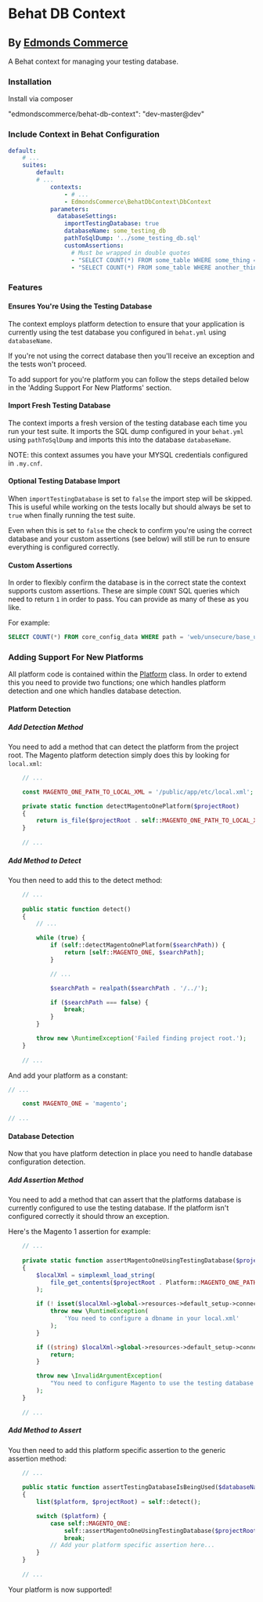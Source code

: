 # Behat DB Context
## By [Edmonds Commerce](https://www.edmondscommerce.co.uk)

A Behat context for managing your testing database.

### Installation

Install via composer

"edmondscommerce/behat-db-context": "dev-master@dev"


### Include Context in Behat Configuration

```yaml
default:
    # ...
    suites:
        default:
        # ...
            contexts:
                - # ...
                - EdmondsCommerce\BehatDbContext\DbContext
            parameters:
              databaseSettings:
                importTestingDatabase: true
                databaseName: some_testing_db
                pathToSqlDump: '../some_testing_db.sql'
                customAssertions:
                  # Must be wrapped in double quotes
                  - "SELECT COUNT(*) FROM some_table WHERE some_thing = some_value"
                  - "SELECT COUNT(*) FROM some_table WHERE another_thing = another_value"
```

### Features

#### Ensures You're Using the Testing Database

The context employs platform detection to ensure that your application is currently using
the test database you configured in `behat.yml` using `databaseName`.

If you're not using the correct database then you'll receive an exception and the tests won't
proceed.

To add support for you're platform you can follow the steps detailed below in the
'Adding Support For New Platforms' section.

#### Import Fresh Testing Database

The context imports a fresh version of the testing database each time you run your test
suite. It imports the SQL dump configured in your `behat.yml` using `pathToSqlDump` and
imports this into the database `databaseName`.

NOTE: this context assumes you have your MYSQL credentials configured in `.my.cnf`.

#### Optional Testing Database Import

When `importTestingDatabase` is set to `false` the import step will be skipped. This is useful
while working on the tests locally but should always be set to `true` when finally running
the test suite.

Even when this is set to `false` the check to confirm you're using the correct database
and your custom assertions (see below) will still be run to ensure everything is
configured correctly.

#### Custom Assertions

In order to flexibly confirm the database is in the correct state the context supports
custom assertions. These are simple `COUNT` SQL queries which need to return `1` in order
to pass. You can provide as many of these as you like.

For example:

```sql
SELECT COUNT(*) FROM core_config_data WHERE path = 'web/unsecure/base_url' AND value = 'https://www.base.url.com/'
```

### Adding Support For New Platforms

All platform code is contained within the [Platform](src/Util/Platform.php) class. In order to extend
this you need to provide two functions; one which handles platform detection and one which handles
database detection.

#### Platform Detection

##### Add Detection Method

You need to add a method that can detect the platform from the project root. The Magento platform detection
simply does this by looking for `local.xml`:

```php
    // ...

    const MAGENTO_ONE_PATH_TO_LOCAL_XML = '/public/app/etc/local.xml';

    private static function detectMagentoOnePlatform($projectRoot)
    {
        return is_file($projectRoot . self::MAGENTO_ONE_PATH_TO_LOCAL_XML);
    }
    
    // ...
```

##### Add Method to Detect

You then need to add this to the detect method:

```php
    // ...
    
    public static function detect()
    {
        // ...

        while (true) {
            if (self::detectMagentoOnePlatform($searchPath)) {
                return [self::MAGENTO_ONE, $searchPath];
            }

            // ...

            $searchPath = realpath($searchPath . '/../');

            if ($searchPath === false) {
                break;
            }
        }

        throw new \RuntimeException('Failed finding project root.');
    }
    
    // ...
```

And add your platform as a constant:

```php
// ...

    const MAGENTO_ONE = 'magento';
    
// ...
```

#### Database Detection

Now that you have platform detection in place you need to handle database configuration detection.

##### Add Assertion Method

You need to add a method that can assert that the platforms database is currently configured to use
the testing database. If the platform isn't configured correctly it should throw an exception.

Here's the Magento 1 assertion for example:

```php
    // ...
    
    private static function assertMagentoOneUsingTestingDatabase($projectRoot, $databaseName)
    {
        $localXml = simplexml_load_string(
            file_get_contents($projectRoot . Platform::MAGENTO_ONE_PATH_TO_LOCAL_XML)
        );

        if (! isset($localXml->global->resources->default_setup->connection->dbname)) {
            throw new \RuntimeException(
                'You need to configure a dbname in your local.xml'
            );
        }

        if ((string) $localXml->global->resources->default_setup->connection->dbname === $databaseName) {
            return;
        }

        throw new \InvalidArgumentException(
            "You need to configure Magento to use the testing database '$databaseName' in local.xml"
        );
    }
    
    // ...
```

##### Add Method to Assert

You then need to add this platform specific assertion to the generic assertion method:

```php
    // ...
    
    public static function assertTestingDatabaseIsBeingUsed($databaseName)
    {
        list($platform, $projectRoot) = self::detect();

        switch ($platform) {
            case self::MAGENTO_ONE:
                self::assertMagentoOneUsingTestingDatabase($projectRoot, $databaseName);
                break;
            // Add your platform specific assertion here...
        }
    }
    
    // ...
```

Your platform is now supported!